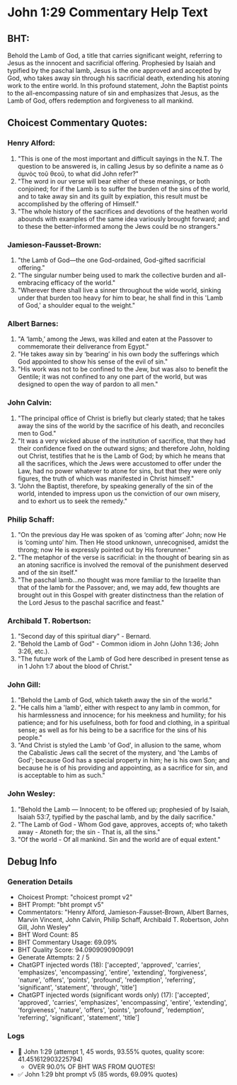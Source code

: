 # John 1:29 Commentary Help Text

## BHT:
Behold the Lamb of God, a title that carries significant weight, referring to Jesus as the innocent and sacrificial offering. Prophesied by Isaiah and typified by the paschal lamb, Jesus is the one approved and accepted by God, who takes away sin through his sacrificial death, extending his atoning work to the entire world. In this profound statement, John the Baptist points to the all-encompassing nature of sin and emphasizes that Jesus, as the Lamb of God, offers redemption and forgiveness to all mankind.

## Choicest Commentary Quotes:
### Henry Alford:
1. "This is one of the most important and difficult sayings in the N.T. The question to be answered is, in calling Jesus by so definite a name as ὁ ἀμνὸς τοῦ θεοῦ, to what did John refer?" 
2. "The word in our verse will bear either of these meanings, or both conjoined; for if the Lamb is to suffer the burden of the sins of the world, and to take away sin and its guilt by expiation, this result must be accomplished by the offering of Himself."
3. "The whole history of the sacrifices and devotions of the heathen world abounds with examples of the same idea variously brought forward; and to these the better-informed among the Jews could be no strangers."

### Jamieson-Fausset-Brown:
1. "the Lamb of God—the one God-ordained, God-gifted sacrificial offering."
2. "The singular number being used to mark the collective burden and all-embracing efficacy of the world."
3. "Wherever there shall live a sinner throughout the wide world, sinking under that burden too heavy for him to bear, he shall find in this 'Lamb of God,' a shoulder equal to the weight."

### Albert Barnes:
1. "A ‘lamb,’ among the Jews, was killed and eaten at the Passover to commemorate their deliverance from Egypt."
2. "He takes away sin by ‘bearing’ in his own body the sufferings which God appointed to show his sense of the evil of sin."
3. "His work was not to be confined to the Jew, but was also to benefit the Gentile; it was not confined to any one part of the world, but was designed to open the way of pardon to all men."

### John Calvin:
1. "The principal office of Christ is briefly but clearly stated; that he takes away the sins of the world by the sacrifice of his death, and reconciles men to God."
2. "It was a very wicked abuse of the institution of sacrifice, that they had their confidence fixed on the outward signs; and therefore John, holding out Christ, testifies that he is the Lamb of God; by which he means that all the sacrifices, which the Jews were accustomed to offer under the Law, had no power whatever to atone for sins, but that they were only figures, the truth of which was manifested in Christ himself."
3. "John the Baptist, therefore, by speaking generally of the sin of the world, intended to impress upon us the conviction of our own misery, and to exhort us to seek the remedy."

### Philip Schaff:
1. "On the previous day He was spoken of as ‘coming after’ John; now He is ‘coming unto’ him. Then He stood unknown, unrecognised, amidst the throng; now He is expressly pointed out by His forerunner."
2. "The metaphor of the verse is sacrificial: in the thought of bearing sin as an atoning sacrifice is involved the removal of the punishment deserved and of the sin itself."
3. "The paschal lamb...no thought was more familiar to the Israelite than that of the lamb for the Passover; and, we may add, few thoughts are brought out in this Gospel with greater distinctness than the relation of the Lord Jesus to the paschal sacrifice and feast."

### Archibald T. Robertson:
1. "Second day of this spiritual diary" - Bernard.
2. "Behold the Lamb of God" - Common idiom in John (John 1:36; John 3:26, etc.).
3. "The future work of the Lamb of God here described in present tense as in 1 John 1:7 about the blood of Christ."

### John Gill:
1. "Behold the Lamb of God, which taketh away the sin of the world."
2. "He calls him a 'lamb', either with respect to any lamb in common, for his harmlessness and innocence; for his meekness and humility; for his patience; and for his usefulness, both for food and clothing, in a spiritual sense; as well as for his being to be a sacrifice for the sins of his people."
3. "And Christ is styled the Lamb 'of God', in allusion to the same, whom the Cabalistic Jews call the secret of the mystery, and 'the Lambs of God'; because God has a special property in him; he is his own Son; and because he is of his providing and appointing, as a sacrifice for sin, and is acceptable to him as such."

### John Wesley:
1. "Behold the Lamb — Innocent; to be offered up; prophesied of by Isaiah, Isaiah 53:7, typified by the paschal lamb, and by the daily sacrifice."
2. "The Lamb of God - Whom God gave, approves, accepts of; who taketh away - Atoneth for; the sin - That is, all the sins."
3. "Of the world - Of all mankind. Sin and the world are of equal extent."


## Debug Info
### Generation Details
- Choicest Prompt: "choicest prompt v2"
- BHT Prompt: "bht prompt v5"
- Commentators: "Henry Alford, Jamieson-Fausset-Brown, Albert Barnes, Marvin Vincent, John Calvin, Philip Schaff, Archibald T. Robertson, John Gill, John Wesley"
- BHT Word Count: 85
- BHT Commentary Usage: 69.09%
- BHT Quality Score: 94.0909090909091
- Generate Attempts: 2 / 5
- ChatGPT injected words (18):
	['accepted', 'approved', 'carries', 'emphasizes', 'encompassing', 'entire', 'extending', 'forgiveness', 'nature', 'offers', 'points', 'profound', 'redemption', 'referring', 'significant', 'statement', 'through', 'title']
- ChatGPT injected words (significant words only) (17):
	['accepted', 'approved', 'carries', 'emphasizes', 'encompassing', 'entire', 'extending', 'forgiveness', 'nature', 'offers', 'points', 'profound', 'redemption', 'referring', 'significant', 'statement', 'title']

### Logs
- 🔄 John 1:29 (attempt 1, 45 words, 93.55% quotes, quality score: 41.451612903225794) 
	- OVER 90.0% OF BHT WAS FROM QUOTES!
- ✅ John 1:29 bht prompt v5 (85 words, 69.09% quotes)